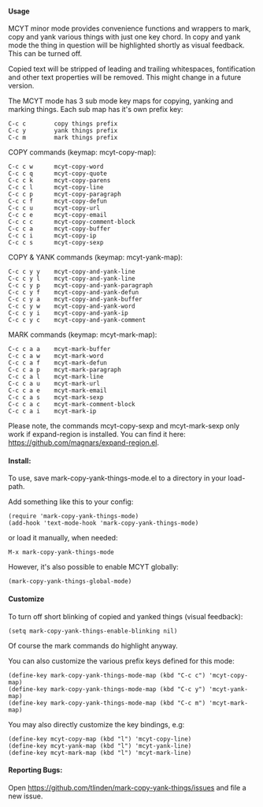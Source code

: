 #### Usage

MCYT  minor mode  provides  convenience functions  and wrappers  to
mark, copy and yank various things with just one key chord. In copy
and yank mode the thing in  question will be highlighted shortly as
visual feedback. This can be turned off.

Copied text will  be stripped of leading  and trailing whitespaces,
fontification and other text properties will be removed. This might
change in a future version.

The MCYT  mode has  3 sub  mode key maps  for copying,  yanking and
marking things. Each sub map has it's own prefix key:

    C-c c        copy things prefix
    C-c y        yank things prefix
    C-c m        mark things prefix

COPY commands (keymap: mcyt-copy-map):

    C-c c w      mcyt-copy-word 
    C-c c q      mcyt-copy-quote 
    C-c c k      mcyt-copy-parens 
    C-c c l      mcyt-copy-line 
    C-c c p      mcyt-copy-paragraph 
    C-c c f      mcyt-copy-defun 
    C-c c u      mcyt-copy-url 
    C-c c e      mcyt-copy-email 
    C-c c c      mcyt-copy-comment-block 
    C-c c a      mcyt-copy-buffer 
    C-c c i      mcyt-copy-ip 
    C-c c s      mcyt-copy-sexp

COPY & YANK commands (keymap: mcyt-yank-map):

    C-c c y y    mcyt-copy-and-yank-line
    C-c c y l    mcyt-copy-and-yank-line
    C-c c y p    mcyt-copy-and-yank-paragraph
    C-c c y f    mcyt-copy-and-yank-defun
    C-c c y a    mcyt-copy-and-yank-buffer
    C-c c y w    mcyt-copy-and-yank-word
    C-c c y i    mcyt-copy-and-yank-ip
    C-c c y c    mcyt-copy-and-yank-comment

MARK commands (keymap: mcyt-mark-map):

    C-c c a a    mcyt-mark-buffer 
    C-c c a w    mcyt-mark-word 
    C-c c a f    mcyt-mark-defun 
    C-c c a p    mcyt-mark-paragraph 
    C-c c a l    mcyt-mark-line 
    C-c c a u    mcyt-mark-url 
    C-c c a e    mcyt-mark-email 
    C-c c a s    mcyt-mark-sexp 
    C-c c a c    mcyt-mark-comment-block 
    C-c c a i    mcyt-mark-ip 

Please note,  the commands  mcyt-copy-sexp and  mcyt-mark-sexp only
work  if  expand-region  is  installed.   You  can  find  it  here:
https://github.com/magnars/expand-region.el.

#### Install:

To use, save mark-copy-yank-things-mode.el to a directory in your load-path.

Add something like this to your config:

    (require 'mark-copy-yank-things-mode)
    (add-hook 'text-mode-hook 'mark-copy-yank-things-mode)

or load it manually, when needed:

    M-x mark-copy-yank-things-mode

However, it's also possible to enable MCYT globally:

    (mark-copy-yank-things-global-mode)

#### Customize

To turn off short blinking of copied and yanked things (visual feedback):

    (setq mark-copy-yank-things-enable-blinking nil)

Of course the mark commands do highlight anyway.

You can also customize the various prefix keys defined for this mode:

    (define-key mark-copy-yank-things-mode-map (kbd "C-c c") 'mcyt-copy-map)
    (define-key mark-copy-yank-things-mode-map (kbd "C-c y") 'mcyt-yank-map)
    (define-key mark-copy-yank-things-mode-map (kbd "C-c m") 'mcyt-mark-map)

You may also directly customize the key bindings, e.g:

    (define-key mcyt-copy-map (kbd "l") 'mcyt-copy-line)
    (define-key mcyt-yank-map (kbd "l") 'mcyt-yank-line)
    (define-key mcyt-mark-map (kbd "l") 'mcyt-mark-line)

#### Reporting Bugs:

Open   https://github.com/tlinden/mark-copy-yank-things/issues  and
file a new issue.

